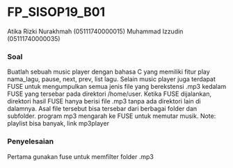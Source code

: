 # FP_SISOP19_B01

Atika Rizki Nurakhmah (05111740000015)
Muhammad Izzudin (05111740000035)

### Soal
Buatlah sebuah music player dengan bahasa C yang memiliki fitur play nama_lagu, pause, next, prev, list lagu. 
Selain music player juga terdapat FUSE untuk mengumpulkan semua jenis file yang berekstensi .mp3 kedalam FUSE yang tersebar pada direktori /home/user. 
Ketika FUSE dijalankan, direktori hasil FUSE hanya berisi file .mp3 tanpa ada direktori lain di dalamnya. 
Asal file tersebut bisa tersebar dari berbagai folder dan subfolder. program mp3 mengarah ke FUSE untuk memutar musik.
Note: playlist bisa banyak, link mp3player

### Penyelesaian
Pertama gunakan fuse untuk memfilter folder .mp3
